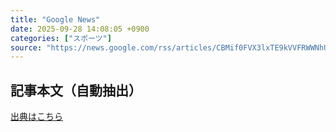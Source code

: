 ```yaml
---
title: "Google News"
date: 2025-09-28 14:08:05 +0900
categories: ["スポーツ"]
source: "https://news.google.com/rss/articles/CBMif0FVX3lxTE9kVVFRWWNhUUhNYjdSSEdqeWoydmR0ejVHdFlUcm1UdXpHUzZlaHk2bDFvSGpucko2ZGFPazU2ZTNIdG1ZTEMwQ0JLYjVSZVEyRFpNV002QWFVVEJhUmFLTkUwREF6TGs3SmFZRFJXQ2J0bE5wc3djLVpfRGt1ZDA?oc=5"
---
```


## 記事本文（自動抽出）
<body class="y0K44d EA71Tc" id="readabilityBody"></body>

[出典はこちら](https://news.google.com/rss/articles/CBMif0FVX3lxTE9kVVFRWWNhUUhNYjdSSEdqeWoydmR0ejVHdFlUcm1UdXpHUzZlaHk2bDFvSGpucko2ZGFPazU2ZTNIdG1ZTEMwQ0JLYjVSZVEyRFpNV002QWFVVEJhUmFLTkUwREF6TGs3SmFZRFJXQ2J0bE5wc3djLVpfRGt1ZDA?oc=5)
